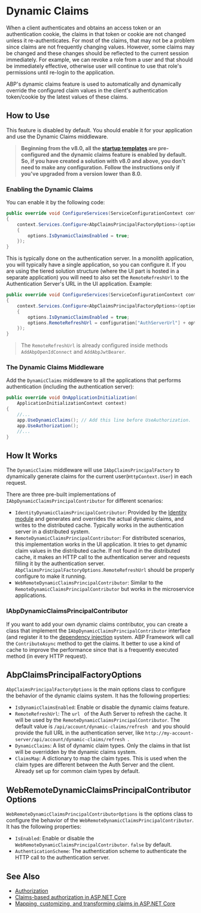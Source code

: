 # Dynamic Claims

When a client authenticates and obtains an access token or an authentication cookie, the claims in that token or cookie are not changed unless it re-authenticates. For most of the claims, that may not be a problem since claims are not frequently changing values. However, some claims may be changed and these changes should be reflected to the current session immediately. For example, we can revoke a role from a user and that should be immediately effective, otherwise user will continue to use that role's permissions until re-login to the application.

ABP's dynamic claims feature is used to automatically and dynamically override the configured claim values in the client's authentication token/cookie by the latest values of these claims.

## How to Use

This feature is disabled by default. You should enable it for your application and use the Dynamic Claims middleware.

> **Beginning from the v8.0, all the [startup templates](../../solution-templates) are pre-configured and the dynamic claims feature is enabled by default. So, if you have created a solution with v8.0 and above, you don't need to make any configuration. Follow the instructions only if you've upgraded from a version lower than 8.0.**

### Enabling the Dynamic Claims

You can enable it by the following code:

````csharp
public override void ConfigureServices(ServiceConfigurationContext context)
{
    context.Services.Configure<AbpClaimsPrincipalFactoryOptions>(options =>
    {
        options.IsDynamicClaimsEnabled = true;
    });
}
````

This is typically done on the authentication server. In a monolith application, you will typically have a single application, so you can configure it. If you are using the tiered solution structure (where the UI part is hosted in a separate application) you will need to also set the `RemoteRefreshUrl` to the Authentication Server's URL in the UI application. Example:

````csharp
public override void ConfigureServices(ServiceConfigurationContext context)
{
    context.Services.Configure<AbpClaimsPrincipalFactoryOptions>(options =>
    {
        options.IsDynamicClaimsEnabled = true;
        options.RemoteRefreshUrl = configuration["AuthServerUrl"] + options.RemoteRefreshUrl;
    });
}
````

> The `RemoteRefreshUrl` is already configured inside methods `AddAbpOpenIdConnect` and `AddAbpJwtBearer`. 


### The Dynamic Claims Middleware

Add the `DynamicClaims` middleware to all the applications that performs authentication (including the authentication server):

````csharp
public override void OnApplicationInitialization(
    ApplicationInitializationContext context)
{
    //...
    app.UseDynamicClaims(); // Add this line before UseAuthorization.
    app.UseAuthorization();
    //...
}
````

## How It Works

The `DynamicClaims` middleware will use `IAbpClaimsPrincipalFactory` to dynamically generate claims for the current user(`HttpContext.User`) in each request.

There are three pre-built implementations of `IAbpDynamicClaimsPrincipalContributor` for different scenarios:

* `IdentityDynamicClaimsPrincipalContributor`: Provided by the [Identity module](../../modules/identity.md) and generates and overrides the actual dynamic claims, and writes to the distributed cache. Typically works in the authentication server in a distributed system.
* `RemoteDynamicClaimsPrincipalContributor`: For distributed scenarios, this implementation works in the UI application. It tries to get dynamic claim values in the distributed cache. If not found in the distributed cache, it makes an HTTP call to the authentication server and requests filling it by the authentication server. `AbpClaimsPrincipalFactoryOptions.RemoteRefreshUrl` should be properly configure to make it running.
* `WebRemoteDynamicClaimsPrincipalContributor`: Similar to the `RemoteDynamicClaimsPrincipalContributor` but works in the microservice applications.

### IAbpDynamicClaimsPrincipalContributor

If you want to add your own dynamic claims contributor, you can create a class that implement the `IAbpDynamicClaimsPrincipalContributor` interface (and register it to the [dependency injection](./dependency-injection.md) system. ABP Framework will call the `ContributeAsync` method to get the claims. It better to use a kind of cache to improve the performance since that is a frequently executed method (in every HTTP request).

## AbpClaimsPrincipalFactoryOptions

`AbpClaimsPrincipalFactoryOptions` is the main options class to configure the behavior of the dynamic claims system. It has the following properties:

* `IsDynamicClaimsEnabled`: Enable or disable the dynamic claims feature.
* `RemoteRefreshUrl`: The `url ` of the Auth Server to refresh the cache. It will be used by the `RemoteDynamicClaimsPrincipalContributor`. The default value is `/api/account/dynamic-claims/refresh ` and you should provide the full URL in the authentication server, like `http://my-account-server/api/account/dynamic-claims/refresh `.
* `DynamicClaims`: A list of dynamic claim types. Only the claims in that list will be overridden by the dynamic claims system.
* `ClaimsMap`: A dictionary to map the claim types. This is used when the claim types are different between the Auth Server and the client. Already set up for common claim types by default.

## WebRemoteDynamicClaimsPrincipalContributorOptions

`WebRemoteDynamicClaimsPrincipalContributorOptions` is the options class to configure the behavior of the `WebRemoteDynamicClaimsPrincipalContributor`. It has the following properties:

* `IsEnabled`: Enable or disable the `WebRemoteDynamicClaimsPrincipalContributor`. `false` by default.
* `AuthenticationScheme`: The authentication scheme to authenticate the HTTP call to the authentication server.
  
## See Also

* [Authorization](./authorization.md)
* [Claims-based authorization in ASP.NET Core](https://learn.microsoft.com/en-us/aspnet/core/security/authorization/claims)
* [Mapping, customizing, and transforming claims in ASP.NET Core](https://learn.microsoft.com/en-us/aspnet/core/security/authentication/claims)
